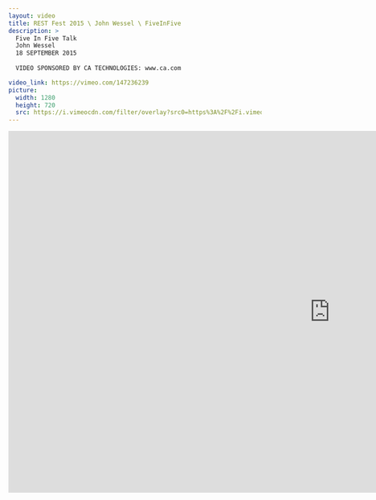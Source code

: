 ```yaml
---
layout: video
title: REST Fest 2015 \ John Wessel \ FiveInFive
description: >
  Five In Five Talk
  John Wessel
  18 SEPTEMBER 2015
  
  VIDEO SPONSORED BY CA TECHNOLOGIES: www.ca.com

video_link: https://vimeo.com/147236239
picture:
  width: 1280
  height: 720
  src: https://i.vimeocdn.com/filter/overlay?src0=https%3A%2F%2Fi.vimeocdn.com%2Fvideo%2F545849506_1280x720.jpg&src1=http%3A%2F%2Ff.vimeocdn.com%2Fp%2Fimages%2Fcrawler_play.png
---
```

<iframe src="https://player.vimeo.com/video/147236239?title=0&byline=0&portrait=0&badge=0&autopause=0&player_id=0" width="1280" height="720" frameborder="0" title="REST Fest 2015 \ John Wessel \ FiveInFive" webkitallowfullscreen mozallowfullscreen allowfullscreen></iframe>